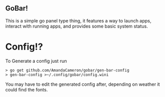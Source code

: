 GoBar!
------

This is a simple go panel type thing, it features a way to launch apps, interact with running apps, and provides some basic system status.


Config!?
========

To Generate a config just run 

	> go get github.com/AmandaCameron/gobar/gen-bar-config
	> gen-bar-config >~/.config/gobar/config.wini

You may have to edit the generated config after, depending on weather it could find the fonts.